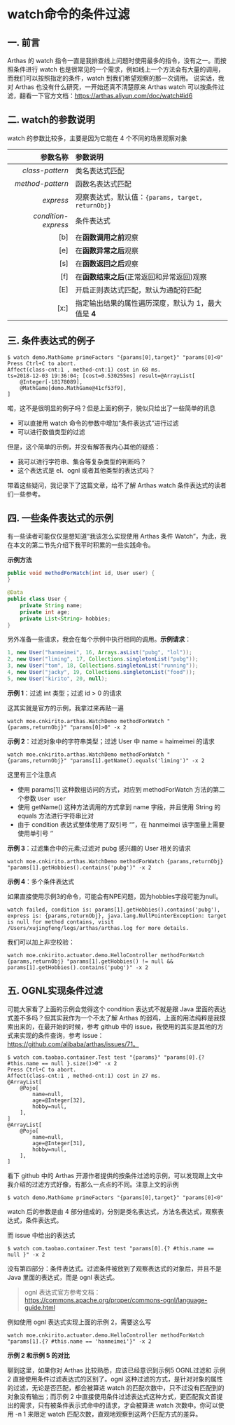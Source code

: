 # watch命令的条件过滤

## 一. 前言

Arthas 的 watch 指令一直是我排查线上问题时使用最多的指令，没有之一。而按照条件进行 watch 也是很常见的一个需求，例如线上一个方法会有大量的调用，而我们可以按照指定的条件，watch 到我们希望观察的那一次调用。 说实话，我对 Arthas 也没有什么研究，一开始还真不清楚原来 Arthas watch 可以按条件过滤，翻看一下官方文档：https://arthas.aliyun.com/doc/watch#id6

## 二. watch的参数说明

watch 的参数比较多，主要是因为它能在 4 个不同的场景观察对象

|            参数名称 | 参数说明                                             |
| ------------------: | :--------------------------------------------------- |
|     *class-pattern* | 类名表达式匹配                                       |
|    *method-pattern* | 函数名表达式匹配                                     |
|           *express* | 观察表达式，默认值：`{params, target, returnObj}`    |
| *condition-express* | 条件表达式                                           |
|                 [b] | 在**函数调用之前**观察                               |
|                 [e] | 在**函数异常之后**观察                               |
|                 [s] | 在**函数返回之后**观察                               |
|                 [f] | 在**函数结束之后**(正常返回和异常返回)观察           |
|                 [E] | 开启正则表达式匹配，默认为通配符匹配                 |
|                [x:] | 指定输出结果的属性遍历深度，默认为 1，最大值是 **4** |

## 三. 条件表达式的例子

```shell
$ watch demo.MathGame primeFactors "{params[0],target}" "params[0]<0"
Press Ctrl+C to abort.
Affect(class-cnt:1 , method-cnt:1) cost in 68 ms.
ts=2018-12-03 19:36:04; [cost=0.530255ms] result=@ArrayList[
    @Integer[-18178089],
    @MathGame[demo.MathGame@41cf53f9],
]
```

喏，这不是很明显的例子吗？但是上面的例子，貌似只给出了一些简单的讯息

- 可以直接用 watch 命令的参数中增加“条件表达式”进行过滤
- 可以进行数值类型的过滤

但是，这个简单的示例，并没有解答我内心其他的疑惑：

- 我可以进行字符串、集合等复杂类型的判断吗？
- 这个表达式是 el、ognl 或者其他类型的表达式吗？

带着这些疑问，我记录下了这篇文章，给不了解 Arthas watch 条件表达式的读者们一些参考。

## 四. 一些条件表达式的示例

有一些读者可能仅仅是想知道“我该怎么实现使用 Arthas 条件 Watch”，为此，我在本文的第二节先介绍下我平时积累的一些实践命令。

**示例方法**

```java
public void methodForWatch(int id, User user) {
}
```

```java
@Data
public class User {
    private String name;
    private int age;
    private List<String> hobbies;
}
```

另外准备一些请求，我会在每个示例中执行相同的调用。**示例请求**：

```java
1, new User("hanmeimei", 16, Arrays.asList("pubg", "lol"));
2, new User("liming", 17, Collections.singletonList("pubg"));
3, new User("tom", 18, Collections.singletonList("running"));
4, new User("jacky", 19, Collections.singletonList("food"));
5, new User("kirito", 20, null);
```

**示例 1**：过滤 int 类型；过滤 id > 0 的请求

这其实就是官方的示例，我拿过来再贴一遍

```shell
watch moe.cnkirito.arthas.WatchDemo methodForWatch "{params,returnObj}" "params[0]>0" -x 2
```

**示例 2**：过滤对象中的字符串类型；过滤 User 中 name = haimeimei 的请求

```shell
watch moe.cnkirito.arthas.WatchDemo methodForWatch "{params,returnObj}" "params[1].getName().equals('liming')" -x 2
```

这里有三个注意点

- 使用 params[1] 这种数组访问的方式，对应到 methodForWatch 方法的第二个参数 `User user`
- 使用 getName() 这种方法调用的方式拿到 name 字段，并且使用 String 的 equals 方法进行字符串比对
- 由于 condition 表达式整体使用了双引号 “”，在 hanmeimei 该字面量上需要使用单引号 ‘’

**示例 3**：过滤集合中的元素;过滤对 pubg 感兴趣的 User 相关的请求

```shell
watch moe.cnkirito.arthas.WatchDemo methodForWatch {params,returnObj} "params[1].getHobbies().contains('pubg')" -x 2
```

**示例 4**：多个条件表达式

如果直接使用示例3的命令，可能会有NPE问题，因为hobbies字段可能为null。

```shell
watch failed, condition is: params[1].getHobbies().contains('pubg'), express is: {params,returnObj}, java.lang.NullPointerException: target is null for method contains, visit /Users/xujingfeng/logs/arthas/arthas.log for more details.
```

我们可以加上非空校验：

```shell
watch moe.cnkirito.actuator.demo.HelloController methodForWatch {params,returnObj} "params[1].getHobbies() != null && params[1].getHobbies().contains('pubg')" -x 2
```

## 五. OGNL实现条件过滤

可能大家看了上面的示例会觉得这个 condition 表达式不就是跟 Java 里面的表达式差不多吗？但其实我作为一个不太了解 Arthas 的弱鸡，上面的用法纯粹是我摸索出来的，在最开始的时候，参考 github 中的 issue，我使用的其实是其他的方式来实现的条件查询，参考 issue：https://github.com/alibaba/arthas/issues/71。

```shell
$ watch com.taobao.container.Test test "{params}" "params[0].{? #this.name == null }.size()>0" -x 2
Press Ctrl+C to abort.
Affect(class-cnt:1 , method-cnt:1) cost in 27 ms.
@ArrayList[
    @Pojo[
        name=null,
        age=@Integer[32],
        hobby=null,
    ],
]
@ArrayList[
    @Pojo[
        name=null,
        age=@Integer[31],
        hobby=null,
    ],
]
```

看下 github 中的 Arthas 开源作者提供的按条件过滤的示例，可以发现跟上文中我介绍的过滤方式好像，有那么一点点的不同。注意上文的示例

```shell
$ watch demo.MathGame primeFactors "{params[0],target}" "params[0]<0"
```

watch 后的参数是由 4 部分组成的，分别是类名表达式，方法名表达式，观察表达式，条件表达式。

而 issue 中给出的表达式

```shell
$ watch com.taobao.container.Test test "params[0].{? #this.name == null }" -x 2
```

没有第四部分：条件表达式。过滤条件被放到了观察表达式的对象后，并且不是 Java 里面的表达式，而是 ognl 表达式。

> ognl 表达式官方参考文档：https://commons.apache.org/proper/commons-ognl/language-guide.html

例如使用 ognl 表达式实现上面的示例 2，需要这么写

```shell
watch moe.cnkirito.actuator.demo.HelloController methodForWatch "params[1].{? #this.name == 'hanmeimei'}" -x 2
```

**示例 2 和示例 5 的对比**

聊到这里，如果你对 Arthas 比较熟悉，应该已经意识到示例5 OGNL过滤和 示例2 直接使用条件过滤表达式的区别了。ognl 这种过滤的方式，是针对对象的属性的过滤，无论是否匹配，都会被算进 watch 的匹配次数中，只不过没有匹配到的对象没有输出；而示例 2 中直接使用条件过滤表达式这种方式，更匹配我文首提出的需求，只有被条件表示式命中的请求，才会被算进 watch 次数中。你可以使用 -n 1 来限定 watch 匹配次数，直观地观察到这两个匹配方式的差异。